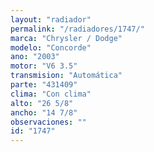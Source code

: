 ```yaml
---
layout: "radiador"
permalink: "/radiadores/1747/"
marca: "Chrysler / Dodge"
modelo: "Concorde"
ano: "2003"
motor: "V6 3.5"
transmision: "Automática"
parte: "431409"
clima: "Con clima"
alto: "26 5/8"
ancho: "14 7/8"
observaciones: ""
id: "1747"
---
```


